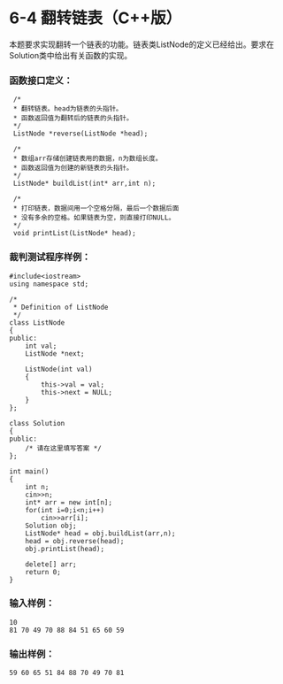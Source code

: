 # 6-4 翻转链表（C++版）
本题要求实现翻转一个链表的功能。链表类ListNode的定义已经给出。要求在Solution类中给出有关函数的实现。

### 函数接口定义：

    
    
     /*
     * 翻转链表。head为链表的头指针。
     * 函数返回值为翻转后的链表的头指针。
     */
     ListNode *reverse(ListNode *head);
    
     /*
     * 数组arr存储创建链表用的数据，n为数组长度。
     * 函数返回值为创建的新链表的头指针。
     */
     ListNode* buildList(int* arr,int n);
    
     /*
     * 打印链表，数据间用一个空格分隔，最后一个数据后面
     * 没有多余的空格。如果链表为空，则直接打印NULL。
     */
     void printList(ListNode* head);
    

### 裁判测试程序样例：

    
    
    #include<iostream>
    using namespace std;
    
    /*
     * Definition of ListNode
     */
    class ListNode
    {
    public:
        int val;
        ListNode *next;
    
        ListNode(int val)
        {
            this->val = val;
            this->next = NULL;
        }
    };
    
    class Solution
    {
    public:
        /* 请在这里填写答案 */
    };
    
    int main()
    {
        int n;
        cin>>n;
        int* arr = new int[n];
        for(int i=0;i<n;i++)
            cin>>arr[i];
        Solution obj;
        ListNode* head = obj.buildList(arr,n);
        head = obj.reverse(head);
        obj.printList(head);
    		
        delete[] arr;
        return 0;
    }
    

### 输入样例：

    
    
    10
    81 70 49 70 88 84 51 65 60 59
    

### 输出样例：

    
    
    59 60 65 51 84 88 70 49 70 81
    

